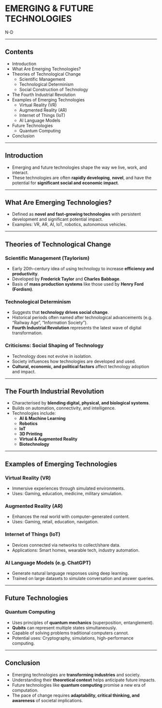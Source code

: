# EMERGING & FUTURE TECHNOLOGIES
N-D

---

## Contents
- Introduction
- What Are Emerging Technologies?
- Theories of Technological Change
  - Scientific Management
  - Technological Determinism
  - Social Construction of Technology
- The Fourth Industrial Revolution
- Examples of Emerging Technologies
  - Virtual Reality (VR)
  - Augmented Reality (AR)
  - Internet of Things (IoT)
  - AI Language Models
- Future Technologies
  - Quantum Computing
- Conclusion

---

## Introduction
- Emerging and future technologies shape the way we live, work, and interact.
- These technologies are often **rapidly developing**, **novel**, and have the potential for **significant social and economic impact**.

---

## What Are Emerging Technologies?
- Defined as **novel and fast-growing technologies** with persistent development and significant potential impact.
- Examples: VR, AR, AI, IoT, robotics, autonomous vehicles.

---

## Theories of Technological Change
### **Scientific Management (Taylorism)**
- Early 20th-century idea of using technology to increase **efficiency and productivity**.
- Developed by **Frederick Taylor** and **Charles Babbage**.
- Basis of **mass production systems** like those used by **Henry Ford (Fordism)**.

### **Technological Determinism**
- Suggests that **technology drives social change**.
- Historical periods often named after technological advancements (e.g. “Railway Age”, “Information Society”).
- **Fourth Industrial Revolution** represents the latest wave of digital transformation.

### **Criticisms: Social Shaping of Technology**
- Technology does not evolve in isolation.
- Society influences how technologies are developed and used.
- **Cultural, economic, and political factors** affect technology adoption and impact.

---

## The Fourth Industrial Revolution
- Characterised by **blending digital, physical, and biological systems**.
- Builds on automation, connectivity, and intelligence.
- Technologies include:
  - **AI & Machine Learning**
  - **Robotics**
  - **IoT**
  - **3D Printing**
  - **Virtual & Augmented Reality**
  - **Biotechnology**

---

## Examples of Emerging Technologies
### **Virtual Reality (VR)**
- Immersive experiences through simulated environments.
- Uses: Gaming, education, medicine, military simulation.

### **Augmented Reality (AR)**
- Enhances the real world with computer-generated content.
- Uses: Gaming, retail, education, navigation.

### **Internet of Things (IoT)**
- Devices connected via networks to collect/share data.
- Applications: Smart homes, wearable tech, industry automation.

### **AI Language Models (e.g. ChatGPT)**
- Generate natural language responses using deep learning.
- Trained on large datasets to simulate conversation and answer queries.

---

## Future Technologies
### **Quantum Computing**
- Uses principles of **quantum mechanics** (superposition, entanglement).
- **Qubits** can represent multiple states simultaneously.
- Capable of solving problems traditional computers cannot.
- Potential uses: Cryptography, simulations, high-performance computing.

---

## Conclusion
- Emerging technologies are **transforming industries** and society.
- Understanding their **theoretical context** helps anticipate future impacts.
- Future technologies like **quantum computing** promise a new era of computation.
- The pace of change requires **adaptability, critical thinking, and awareness** of societal implications.
